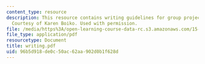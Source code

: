```yaml
---
content_type: resource
description: This resource contains writing guidelines for group project reports.
  Courtesy of Karen Boiko. Used with permission.
file: /media/https%3A/open-learning-course-data-rc.s3.amazonaws.com/15-301-managerial-psychology-fall-2006/96b5d918de0c50ac62aa902d0b1f628d_writing.pdf
file_type: application/pdf
resourcetype: Document
title: writing.pdf
uid: 96b5d918-de0c-50ac-62aa-902d0b1f628d
---
```


